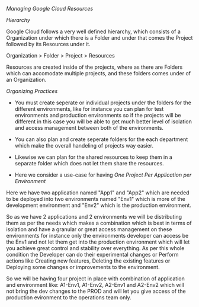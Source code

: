 *Managing Google Cloud Resources*

*Hierarchy*

Google Cloud follows a very well defined hierarchy, which consists of a Organization under which there is a Folder and under that comes the Project followed by its Resources under it.

Organization > Folder > Project > Resources

Resources are created inside of the projects, where as there are Folders which can accomodate multiple projects, and these folders comes under of an Organization.

*Organizing Practices*

- You must create seperate or individual projects under the folders for the different environments, like for instance you can plan for test environments and production environments so if the projects will be different in this case you will be able to get much better level of isolation and access management between both of the environments.

- You can also plan and create seperate folders for the each department which make the overall handeling of projects way easier.

- Likewise we can plan for the shared resources to keep them in a separate folder which does not let them share the resources.

- Here we consider a use-case for having *One Project Per Application per Environment*

Here we have two application named "App1" and "App2" which are needed to be deployed into two environments named "Env1" which is more of the development environment and "Env2" which is the production environment.

 So as we have 2 applications and 2 environments we will be distributing them as per the needs which makes a combination which is best in terms of isolation and have a granular or great access management on these environments for instance only the environments developer can access be the Env1 and not let them get into the production environment which will let you achieve great control and stability over everything. As per this whole condition the Developer can do their experimental changes or Perform actions like Creating new features, Deleting the existing features or Deploying some changes or improvements to the environment.

 So we will be having four project in place with combination of application and environment like: A1-Env1, A1-Env2, A2-Env1 and A2-Env2 which will not bring the dev changes to the PROD and will let you give access of the production evironment to the operations team only.
